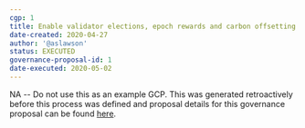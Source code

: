 ```yaml
---
cgp: 1
title: Enable validator elections, epoch rewards and carbon offsetting
date-created: 2020-04-27
author: '@aslawson'
status: EXECUTED
governance-proposal-id: 1
date-executed: 2020-05-02
---
```


NA -- Do not use this as an example GCP.  This was generated retroactively before this process was defined and proposal details for this governance proposal can be found [here](https://gist.github.com/aslawson/a1f693f0e4c5fd391eac463237c4182a).
